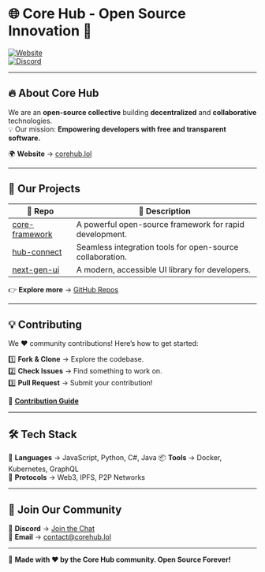 # 🌐 Core Hub - Open Source Innovation 🚀  

[![Website](https://img.shields.io/badge/Visit-Website-blue?style=flat-square)](https://corehub.lol)  
[![Discord](https://img.shields.io/discord/123456789?label=Discord&logo=discord&color=5865F2)](https://discord.gg/qTARBRGNhH)



---  

## 🔥 About Core Hub  
We are an **open-source collective** building **decentralized** and **collaborative** technologies.  
💡 Our mission: **Empowering developers with free and transparent software.**  

🌍 **Website** → [corehub.lol](https://corehub.lol)  

---

## 🚀 Our Projects  

| 🔗 Repo | 🌟 Description |
|---------|--------------|
| [core-framework](https://github.com/corehuub/core-framework) | A powerful open-source framework for rapid development. |
| [hub-connect](https://github.com/corehuub/hub-connect) | Seamless integration tools for open-source collaboration. |
| [next-gen-ui](https://github.com/corehuub/next-gen-ui) | A modern, accessible UI library for developers. |

👉 **Explore more** → [GitHub Repos](https://github.com/corehuub)  

---

## 💡 Contributing  

We ❤️ community contributions! Here’s how to get started:  

1️⃣ **Fork & Clone** → Explore the codebase.  
2️⃣ **Check Issues** → Find something to work on.  
3️⃣ **Pull Request** → Submit your contribution!  

📖 **[Contribution Guide](https://github.com/corehuub/.github/blob/main/CONTRIBUTING.md)**  

---

## 🛠 Tech Stack  

🚀 **Languages** → JavaScript, Python, C#, Java 
📦 **Tools** → Docker, Kubernetes, GraphQL  
🔗 **Protocols** → Web3, IPFS, P2P Networks  

---

## 🎉 Join Our Community  

💬 **Discord** → [Join the Chat](https://discord.gg/qTARBRGNhH)  
📧 **Email** → contact@corehub.lol  

---  

🚀 **Made with ❤️ by the Core Hub community. Open Source Forever!**  
